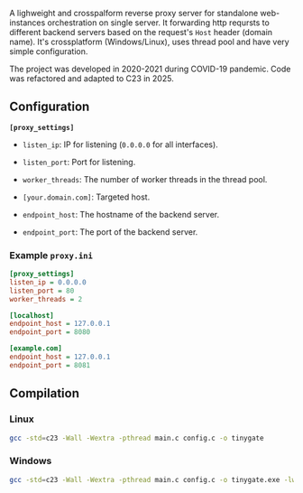 A lighweight and crosspalform reverse proxy server for standalone web-instances orchestration on single server. It forwarding http reqursts to different backend servers based on the request's `Host` header (domain name).
It's crossplatform (Windows/Linux), uses thread pool and have very simple configuration.

The project was developed in 2020-2021 during COVID-19 pandemic. Code was refactored and adapted to C23 in 2025. 

## Configuration
**`[proxy_settings]`**
* `listen_ip`: IP for listening (`0.0.0.0` for all interfaces).
* `listen_port`: Port for listening.
* `worker_threads`: The number of worker threads in the thread pool.

* `[your.domain.com]`: Targeted host.
* `endpoint_host`: The hostname of the backend server.
* `endpoint_port`: The port of the backend server.

### Example `proxy.ini`

```ini
[proxy_settings]
listen_ip = 0.0.0.0
listen_port = 80
worker_threads = 2

[localhost]
endpoint_host = 127.0.0.1
endpoint_port = 8080

[example.com]
endpoint_host = 127.0.0.1
endpoint_port = 8081
```

## Compilation

### Linux
```Bash
gcc -std=c23 -Wall -Wextra -pthread main.c config.c -o tinygate
```

### Windows
```Bash
gcc -std=c23 -Wall -Wextra -pthread main.c config.c -o tinygate.exe -lws2_32
```